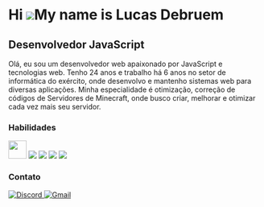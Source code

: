 Hi ![](https://user-images.githubusercontent.com/18350557/176309783-0785949b-9127-417c-8b55-ab5a4333674e.gif)My name is Lucas Debruem
=====================================================================================================================================

Desenvolvedor JavaScript
------------------------

Olá, eu sou um desenvolvedor web apaixonado por JavaScript e tecnologias web. Tenho 24 anos e trabalho há 6 anos no setor de informática do exército, onde desenvolvo e mantenho sistemas web para diversas aplicações. Minha especialidade é otimização, correção de códigos de Servidores de Minecraft, onde busco criar, melhorar e otimizar cada vez mais seu servidor.

### Habilidades 
<p align="left">

<img src = "https://static.wikia.nocookie.net/minecraft_gamepedia/images/c/c7/Grass_Block.png/revision/latest?cb=20230226144250" width="36" height="36"/>
<img src="https://img.shields.io/badge/JavaScript-F7DF1E?style=for-the-badge&logo=javascript&logoColor=black" />
<img src= "https://img.shields.io/badge/Kotlin-0095D5?&style=for-the-badge&logo=kotlin&logoColor=white"/>
<img src = "https://img.shields.io/badge/MySQL-00000F?style=for-the-badge&logo=mysql&logoColor=white">
<img src = "https://img.shields.io/badge/SQLite-07405E?style=for-the-badge&logo=sqlite&logoColor=white">
</a>
                    </p>
                    

### Contato
<p align="left">
<a href="https://discord.com/users/tiozero_" target="_blank" rel="noreferrer"><img src="https://img.shields.io/badge/Discord-7289DA?style=for-the-badge&logo=discord&logoColor=white" alt="Discord" />
<a href="mailto:debruemlucas@gmail.com" target="_blank" rel="noreferrer"><img src="https://img.shields.io/badge/Gmail-D14836?style=for-the-badge&logo=gmail&logoColor=white" alt="Gmail" />
